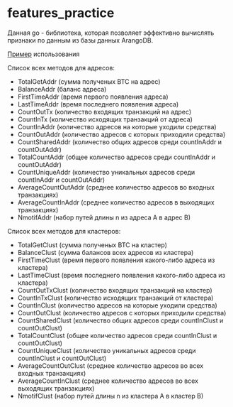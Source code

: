 # features_practice

Данная go - библиотека, которая позволяет эффективно вычислять признаки по данным из базы данных ArangoDB.

[Пример](main/main.go) использования

Список всех методов для адресов:
- TotalGetAddr (сумма полученых BTC на адрес)
- BalanceAddr (баланс адреса)
- FirstTimeAddr (время первого появления адреса)
- LastTimeAddr (время последнего появления адреса)
- CountOutTx (количество входящих транзакций на адрес)
- CountInTx (количество исходящих транзакций от адреса)
- CountInAddr (количество адресов на которые уходили средства)
- CountOutAddr (количество адресов с которых приходили средства)
- CountSharedAddr (количество общих адресов среди countInAddr и countOutAddr)
- TotalCountAddr (общее количество адресов среди countInAddr и countOutAddr)
- CountUniqueAddr (количество уникальных адресов среди countInAddr и countOutAddr)
- AverageCountOutAddr (среднее количество адресов во входных транзакциях)
- AverageCountInAddr (среднее количество адресов в выходящих транзакциях)
- NmotifAddr (набор путей длины n из адреса A в адрес B)

Список всех методов для кластеров:
- TotalGetClust (сумма полученых BTC на кластер)
- BalanceClust (сумма балансов всех адресов из кластера)
- FirstTimeClust (время первого появления какого-либо адреса из кластера)
- LastTimeClust (время последнего появления какого-либо адреса из кластера)
- CountOutTxClust (количество входящих транзакций на кластер)
- CountInTxClust (количество исходящих транзакций от кластера)
- CountInClust (количество адресов на которые уходили средства)
- CountOutClust (количество адресов с которых приходили средства)
- CountSharedClust (количество общих адресов среди countInClust и countOutClust)
- TotalCountClust (общее количество адресов среди countInClust и countOutClust)
- CountUniqueClust (количество уникальных адресов среди countInClust и countOutClust)
- AverageCountOutClust (среднее количество адресов во всех входных транзакциях)
- AverageCountInClust (среднее количество адресов во всех выходящих транзакциях)
- NmotifClust (набор путей длины n из кластера A в кластер B)
